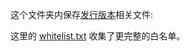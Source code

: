 这个文件夹内保存[发行版本](https://github.com/Jiangyiqun/android_background_ignore/releases)相关文件:

这里的 [whitelist.txt](https://raw.githubusercontent.com/Jiangyiqun/android_background_ignore/master/Release/white_list.txt) 收集了更完整的白名单。
